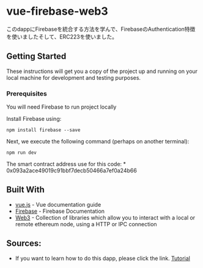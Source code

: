# vue-firebase-web3
このdappにFirebaseを統合する方法を学んで、FirebaseのAuthentication特徴を使いましたそして、ERC223を使いました。

## Getting Started
These instructions will get you a copy of the project up and running on your local machine for development and testing purposes.

### Prerequisites
You will need Firebase to run project locally

Install Firebase using:

```
npm install firebase --save
```
Next, we execute the following command (perhaps on another terminal):

```
npm run dev
```

The smart contract address use for this code: * 0x093a2ace49019c91bbf7decb50466a7ef0a24b66

## Built With
* [vue.js](https://vuejs.org/v2/guide/) - Vue documentation guide
* [Firebase](https://firebase.google.com/docs/) - Firebase Documentation
* [Web3](https://web3js.readthedocs.io/en/1.0/) - Collection of libraries which allow you to interact with a local or remote ethereum node, using a HTTP or IPC connection

## Sources:
* If you want to learn how to do this dapp, please click the link. [Tutorial](https://medium.com/@sebinatx/building-an-ethereum-firebase-user-profile-dapp-part-1-de57d808a3e6)
